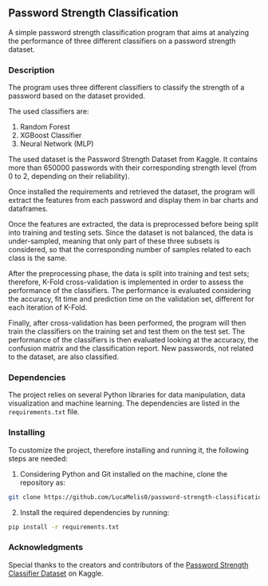 ## Password Strength Classification

A simple password strength classification program that aims at analyzing the performance of three different classifiers 
on a password strength dataset.

### Description

The program uses three different classifiers to classify the strength of a password based on the dataset provided. 

The used classifiers are:
1. Random Forest
2. XGBoost Classifier
3. Neural Network (MLP)

The used dataset is the Password Strength Dataset from Kaggle. It contains more than 650000 passwords with 
their corresponding strength level (from 0 to 2, depending on their reliability).

Once installed the requirements and retrieved the dataset, the program will extract the features from each password and 
display them in bar charts and dataframes. 

Once the features are extracted, the data is preprocessed before being split into training and testing sets. Since the
dataset is not balanced, the data is under-sampled, meaning that only part of these three subsets is considered, so that
the corresponding number of samples related to each class is the same.

After the preprocessing phase, the data is split into training and test sets; therefore, K-Fold cross-validation is 
implemented in order to assess the performance of the classifiers. The performance is evaluated considering the 
accuracy, fit time and prediction time on the validation set, different for each iteration of K-Fold.

Finally, after cross-validation has been performed, the program will then train the classifiers on the training set and test them on
the test set. The performance of the classifiers is then evaluated looking at the accuracy, the confusion matrix and the
classification report. New passwords, not related to the dataset, are also classified.

### Dependencies

The project relies on several Python libraries for data manipulation, data visualization and machine learning.
The dependencies are listed in the `requirements.txt` file.

### Installing

To customize the project, therefore installing and running it, the following steps are needed:
1. Considering Python and Git installed on the machine, clone the repository as:
```bash
git clone https://github.com/LucaMelis0/password-strength-classification.git
```
2. Install the required dependencies by running:
```bash
pip install -r requirements.txt
```

### Acknowledgments
Special thanks to the creators and contributors of the [Password Strength Classifier Dataset](https://www.kaggle.com/datasets/bhavikbb/password-strength-classifier-dataset) on Kaggle. 
